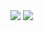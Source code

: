 
<img src="https://github-readme-stats.vercel.app/api?username=Seylumva" />

<img src="https://github-profile-summary-cards.vercel.app/api/cards/profile-details?username={username}&theme=vue"/>

